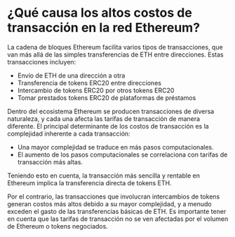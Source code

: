 # ¿Qué causa los altos costos de transacción en la red Ethereum?

La cadena de bloques Ethereum facilita varios tipos de transacciones, que van más allá de las simples transferencias de ETH entre direcciones. Estas transacciones incluyen:

- Envío de ETH de una dirección a otra
- Transferencia de tokens ERC20 entre direcciones
- Intercambio de tokens ERC20 por otros tokens ERC20
- Tomar prestados tokens ERC20 de plataformas de préstamos

Dentro del ecosistema Ethereum se producen transacciones de diversa naturaleza, y cada una afecta las tarifas de transacción de manera diferente. El principal determinante de los costos de transacción es la complejidad inherente a cada transacción:

- Una mayor complejidad se traduce en más pasos computacionales.
- El aumento de los pasos computacionales se correlaciona con tarifas de transacción más altas.

Teniendo esto en cuenta, la transacción más sencilla y rentable en Ethereum implica la transferencia directa de tokens ETH.

Por el contrario, las transacciones que involucran intercambios de tokens generan costos más altos debido a su mayor complejidad, y a menudo exceden el gasto de las transferencias básicas de ETH. Es importante tener en cuenta que las tarifas de transacción no se ven afectadas por el volumen de Ethereum o tokens negociados.